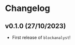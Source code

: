 # Changelog

<!--next-version-placeholder-->

## v0.1.0 (27/10/2023)

- First release of `blockanalyst`!